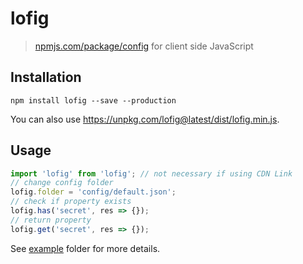 # lofig

> [npmjs.com/package/config](https://npmjs.com/package/config) for client side JavaScript

## Installation

`npm install lofig --save --production`

You can also use https://unpkg.com/lofig@latest/dist/lofig.min.js.

## Usage

```js
import 'lofig' from 'lofig'; // not necessary if using CDN Link
// change config folder
lofig.folder = 'config/default.json';
// check if property exists
lofig.has('secret', res => {});
// return property
lofig.get('secret', res => {});
```

See [example](https://github.com/atjonathan/lofig/tree/master/example) folder for more details.
